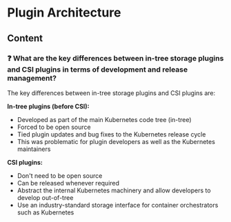 # Plugin Architecture

## Content

### ❓ What are the key differences between in-tree storage plugins and CSI plugins in terms of development and release management?
The key differences between in-tree storage plugins and CSI plugins are:

**In-tree plugins (before CSI):**
- Developed as part of the main Kubernetes code tree (in-tree)
- Forced to be open source
- Tied plugin updates and bug fixes to the Kubernetes release cycle
- This was problematic for plugin developers as well as the Kubernetes maintainers

**CSI plugins:**
- Don't need to be open source
- Can be released whenever required
- Abstract the internal Kubernetes machinery and allow developers to develop out-of-tree
- Use an industry-standard storage interface for container orchestrators such as Kubernetes

